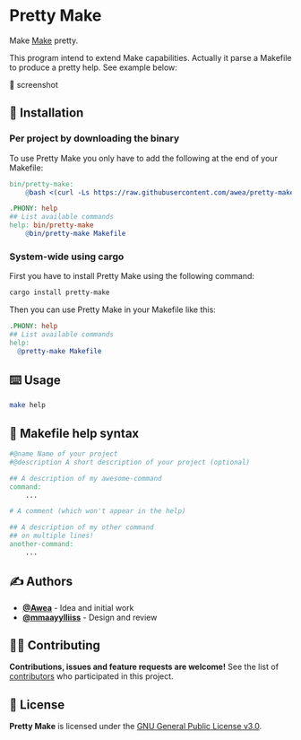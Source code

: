 # Pretty Make
Make [Make](https://www.gnu.org/software/make/) pretty.

This program intend to extend Make capabilities. Actually it parse a Makefile to produce a pretty help. See example below:

🚧 screenshot

## 🏁 Installation
### Per project by downloading the binary
To use Pretty Make you only have to add the following at the end of your Makefile:

```Makefile
bin/pretty-make:
	@bash <(curl -Ls https://raw.githubusercontent.com/awea/pretty-make/master/scripts/install.sh)

.PHONY: help
## List available commands
help: bin/pretty-make
	@bin/pretty-make Makefile
```

### System-wide using cargo
First you have to install Pretty Make using the following command:

```bash
cargo install pretty-make
```

Then you can use Pretty Make in your Makefile like this:

```Makefile
.PHONY: help
## List available commands
help:
  @pretty-make Makefile
```

## ⌨️ Usage
```bash
make help
```

## 📝 Makefile help syntax
```Makefile
#@name Name of your project
#@description A short description of your project (optional)

## A description of my awesome-command
command:
	...

# A comment (which won't appear in the help)

## A description of my other command
## on multiple lines!
another-command:
	...
```

## ✍️ Authors
- [**@Awea**](https://github.com/Awea) - Idea and initial work
- [**@mmaayylliiss**](https://github.com/mmaayylliiss) - Design and review

## 🤜🤛 Contributing
**Contributions, issues and feature requests are welcome!** See the list of [contributors](../../graphs/contributors) who participated in this project.

## 📄 License
**Pretty Make** is licensed under the [GNU General Public License v3.0](LICENSE).
